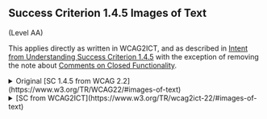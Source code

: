 ## Success Criterion 1.4.5 Images of Text

(Level AA)

This applies directly as written in WCAG2ICT, and as described in [Intent from Understanding Success Criterion 1.4.5](https://www.w3.org/WAI/WCAG22/Understanding/images-of-text#intent) with the exception of removing the note about [Comments on Closed Functionality](https://www.w3.org/TR/wcag2ict-22/#comments-on-closed-functionality).

<details>
<summary>Original [SC 1.4.5 from WCAG 2.2](https://www.w3.org/TR/WCAG22/#images-of-text)</summary>
If the technologies being used can achieve the visual presentation, [text](https://www.w3.org/TR/WCAG22/#dfn-text) is used to convey information rather than [images of text](https://www.w3.org/TR/WCAG22/#dfn-images-of-text) except for the following:

<dl>
<dt>Customizable</dt>
<dd>The image of text can be [visually customized](https://www.w3.org/TR/WCAG22/#dfn-visually-customized) to the user's requirements;</dd>
<dt>Essential</dt>
<dd>A particular presentation of text is [essential](https://www.w3.org/TR/WCAG22/#dfn-essential) to the information being conveyed.</dd>
</dl>
<div class="note">
Logotypes (text that is part of a logo or brand name) are considered essential.
</div>
</details>
<details>
<summary>[SC from WCAG2ICT](https://www.w3.org/TR/wcag2ict-22/#images-of-text)</summary>
If the technologies being used can achieve the visual presentation, [text](https://www.w3.org/TR/WCAG22/#dfn-text) is used to convey information rather than [images of text](https://www.w3.org/TR/WCAG22/#dfn-images-of-text) except for the following:

<dl>
<dt>Customizable</dt>
<dd>The image of text can be [visually customized](https://www.w3.org/TR/WCAG22/#dfn-visually-customized) to the user's requirements;</dd>
<dt>Essential</dt>
<dd>A particular presentation of text is [essential](https://www.w3.org/TR/WCAG22/#dfn-essential) to the information being conveyed.</dd>
</dl>
<div class="note">
Logotypes (text that is part of a logo or brand name) are considered essential.
</div>
<div class="note">
NOTE (ADDED)
See also the [Comments on Closed Functionality](https://www.w3.org/TR/wcag2ict-22/#comments-on-closed-functionality).
</div>
</details>
